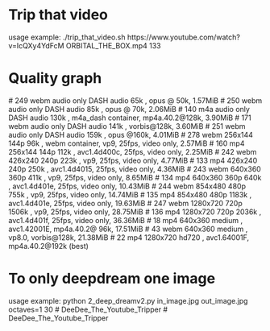 <h1>Trip that video</h1>
usage example: ./trip_that_video.sh https://www.youtube.com/watch?v=IcQXy4YdFcM ORBITAL_THE_BOX.mp4 133

<h1>Quality graph</h1>
# 249          webm       audio only DASH audio   65k , opus @ 50k, 1.57MiB
# 250          webm       audio only DASH audio   85k , opus @ 70k, 2.06MiB
# 140          m4a        audio only DASH audio  130k , m4a_dash container, mp4a.40.2@128k, 3.90MiB
# 171          webm       audio only DASH audio  141k , vorbis@128k, 3.60MiB
# 251          webm       audio only DASH audio  159k , opus @160k, 4.01MiB
# 278          webm       256x144    144p   96k , webm container, vp9, 25fps, video only, 2.57MiB
# 160          mp4        256x144    144p  112k , avc1.4d400c, 25fps, video only, 2.25MiB
# 242          webm       426x240    240p  223k , vp9, 25fps, video only, 4.77MiB
# 133          mp4        426x240    240p  250k , avc1.4d4015, 25fps, video only, 4.36MiB
# 243          webm       640x360    360p  411k , vp9, 25fps, video only, 8.65MiB
# 134          mp4        640x360    360p  640k , avc1.4d401e, 25fps, video only, 10.43MiB
# 244          webm       854x480    480p  755k , vp9, 25fps, video only, 14.74MiB
# 135          mp4        854x480    480p 1183k , avc1.4d401e, 25fps, video only, 19.63MiB
# 247          webm       1280x720   720p 1506k , vp9, 25fps, video only, 28.75MiB
# 136          mp4        1280x720   720p 2036k , avc1.4d401f, 25fps, video only, 36.36MiB
# 18           mp4        640x360    medium , avc1.42001E, mp4a.40.2@ 96k, 17.51MiB
# 43           webm       640x360    medium , vp8.0, vorbis@128k, 21.38MiB
# 22           mp4        1280x720   hd720 , avc1.64001F, mp4a.40.2@192k (best)

<h1>To only deepdream one image</h1>
usage example: python 2_deep_dreamv2.py in_image.jpg out_image.jpg octaves=1 30
# DeeDee_The_Youtube_Tripper
# DeeDee_The_Youtube_Tripper
